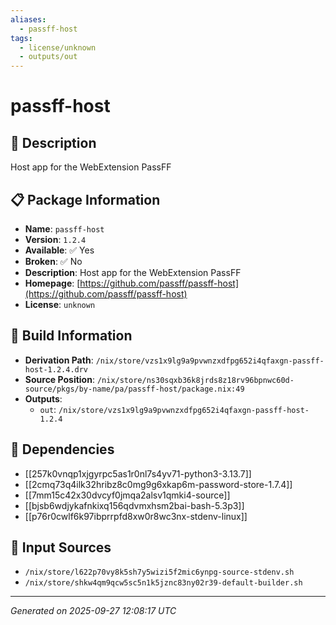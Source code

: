 ```yaml
---
aliases:
  - passff-host
tags:
  - license/unknown
  - outputs/out
---
```


# passff-host

## 📝 Description

Host app for the WebExtension PassFF

## 📋 Package Information

- **Name**: `passff-host`
- **Version**: `1.2.4`
- **Available**: ✅ Yes
- **Broken**: ✅ No
- **Description**: Host app for the WebExtension PassFF
- **Homepage**: [https://github.com/passff/passff-host](https://github.com/passff/passff-host)
- **License**: `unknown`

## 🔧 Build Information

- **Derivation Path**: `/nix/store/vzs1x9lg9a9pvwnzxdfpg652i4qfaxgn-passff-host-1.2.4.drv`
- **Source Position**: `/nix/store/ns30sqxb36k8jrds8z18rv96bpnwc60d-source/pkgs/by-name/pa/passff-host/package.nix:49`
- **Outputs**:
  - `out`:  `/nix/store/vzs1x9lg9a9pvwnzxdfpg652i4qfaxgn-passff-host-1.2.4`

## 🔗 Dependencies

- [[257k0vnqp1xjgyrpc5as1r0nl7s4yv71-python3-3.13.7]]
- [[2cmq73q4ilk32hribz8c0mg9g6xkap6m-password-store-1.7.4]]
- [[7mm15c42x30dvcyf0jmqa2alsv1qmki4-source]]
- [[bjsb6wdjykafnkixq156qdvmxhsm2bai-bash-5.3p3]]
- [[p76r0cwlf6k97ibprrpfd8xw0r8wc3nx-stdenv-linux]]

## 📁 Input Sources

- `/nix/store/l622p70vy8k5sh7y5wizi5f2mic6ynpg-source-stdenv.sh`
- `/nix/store/shkw4qm9qcw5sc5n1k5jznc83ny02r39-default-builder.sh`

---
*Generated on 2025-09-27 12:08:17 UTC*
